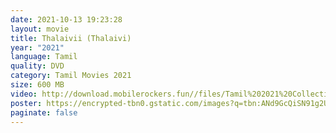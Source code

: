 ```yaml
---
date: 2021-10-13 19:23:28
layout: movie
title: Thalaivii (Thalaivi)
year: "2021"
language: Tamil
quality: DVD
category: Tamil Movies 2021
size: 600 MB
video: http://download.mobilerockers.fun//files/Tamil%202021%20Collection/Thalaivii%20(2021)/Thalaivii%20(2021)%20Full%20Movies/Thalaivii%20(2021)%20HDRip/Thalaivii%20(2021)%20HDRip%20Single%20Part.mp4
poster: https://encrypted-tbn0.gstatic.com/images?q=tbn:ANd9GcQiSN91g2UTfxKgO8Qgy-52u322DJYg_1Yi0A&usqp=CAU
paginate: false
---
```

